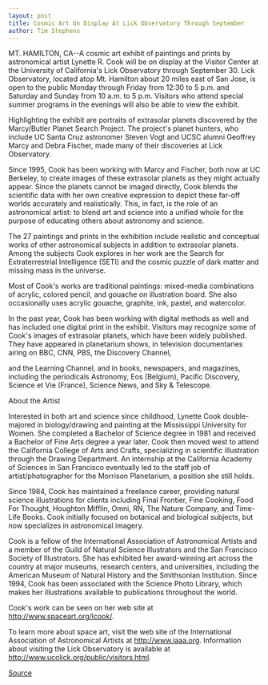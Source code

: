 ```yaml
---
layout: post
title: Cosmic Art On Display At Lick Observatory Through September
author: Tim Stephens
---
```


MT. HAMILTON, CA--A cosmic art exhibit of paintings and prints by astronomical artist Lynette R. Cook will be on display at the Visitor Center at the University of California's Lick Observatory through September 30. Lick Observatory, located atop Mt. Hamilton about 20 miles east of San Jose, is open to the public Monday through Friday from 12:30 to 5 p.m. and Saturday and Sunday from 10 a.m. to 5 p.m. Visitors who attend special summer programs in the evenings will also be able to view the exhibit.

Highlighting the exhibit are portraits of extrasolar planets discovered by the Marcy/Butler Planet Search Project. The project's planet hunters, who include UC Santa Cruz astronomer Steven Vogt and UCSC alumni Geoffrey Marcy and Debra Fischer, made many of their discoveries at Lick Observatory.

Since 1995, Cook has been working with Marcy and Fischer, both now at UC Berkeley, to create images of these extrasolar planets as they might actually appear. Since the planets cannot be imaged directly, Cook blends the scientific data with her own creative expression to depict these far-off worlds accurately and realistically. This, in fact, is the role of an astronomical artist: to blend art and science into a unified whole for the purpose of educating others about astronomy and science.

The 27 paintings and prints in the exhibition include realistic and conceptual works of other astronomical subjects in addition to extrasolar planets. Among the subjects Cook explores in her work are the Search for Extraterrestrial Intelligence (SETI) and the cosmic puzzle of dark matter and missing mass in the universe.

Most of Cook's works are traditional paintings: mixed-media combinations of acrylic, colored pencil, and gouache on illustration board. She also occasionally uses acrylic gouache, graphite, ink, pastel, and watercolor.

In the past year, Cook has been working with digital methods as well and has included one digital print in the exhibit. Visitors may recognize some of Cook's images of extrasolar planets, which have been widely published. They have appeared in planetarium shows, in television documentaries airing on BBC, CNN, PBS, the Discovery Channel,

and the Learning Channel, and in books, newspapers, and magazines, including the periodicals Astronomy, Eos (Belgium), Pacific Discovery, Science et Vie (France), Science News, and Sky & Telescope.

About the Artist

Interested in both art and science since childhood, Lynette Cook double-majored in biology/drawing and painting at the Mississippi University for Women. She completed a Bachelor of Science degree in 1981 and received a Bachelor of Fine Arts degree a year later. Cook then moved west to attend the California College of Arts and Crafts, specializing in scientific illustration through the Drawing Department. An internship at the California Academy of Sciences in San Francisco eventually led to the staff job of artist/photographer for the Morrison Planetarium, a position she still holds.

Since 1984, Cook has maintained a freelance career, providing natural science illustrations for clients including Final Frontier, Fine Cooking, Food For Thought, Houghton Mifflin, Omni, RN, The Nature Company, and Time-Life Books. Cook initially focused on botanical and biological subjects, but now specializes in astronomical imagery.

Cook is a fellow of the International Association of Astronomical Artists and a member of the Guild of Natural Science Illustrators and the San Francisco Society of Illustrators. She has exhibited her award-winning art across the country at major museums, research centers, and universities, including the American Museum of Natural History and the Smithsonian Institution. Since 1994, Cook has been associated with the Science Photo Library, which makes her illustrations available to publications throughout the world.

Cook's work can be seen on her web site at http://www.spaceart.org/lcook/.

To learn more about space art, visit the web site of the International Association of Astronomical Artists at <http://www.iaaa.org>. Information about visiting the Lick Observatory is available at http://www.ucolick.org/public/visitors.html.

[Source](http://www1.ucsc.edu/news_events/press_releases/archive/00-01/07-00/lick_exhibit.htm "Permalink to Cosmic art on display at Lick Observatory through September")
